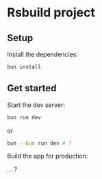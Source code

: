 # Rsbuild project

## Setup

Install the dependencies:

```bash
bun install
```

## Get started

Start the dev server:

```bash
bun run dev
```

or
```bash
bun --bun run dev # ?
```

Build the app for production:

... ?
